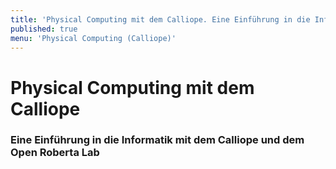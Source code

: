 ```yaml
---
title: 'Physical Computing mit dem Calliope. Eine Einführung in die Informatik mit dem Calliope und dem Open Roberta Lab.'
published: true
menu: 'Physical Computing (Calliope)'
---
```


# Physical Computing mit dem Calliope

### Eine Einführung in die Informatik mit dem Calliope und dem Open Roberta Lab